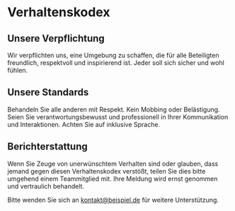 # Verhaltenskodex

## Unsere Verpflichtung
Wir verpflichten uns, eine Umgebung zu schaffen, die für alle Beteiligten freundlich, respektvoll und inspirierend ist. Jeder soll sich sicher und wohl fühlen.

## Unsere Standards
Behandeln Sie alle anderen mit Respekt. Kein Mobbing oder Belästigung. Seien Sie verantwortungsbewusst und professionell in Ihrer Kommunikation und Interaktionen. Achten Sie auf inklusive Sprache.

## Berichterstattung
Wenn Sie Zeuge von unerwünschtem Verhalten sind oder glauben, dass jemand gegen diesen Verhaltenskodex verstößt, teilen Sie dies bitte umgehend einem Teammitglied mit. Ihre Meldung wird ernst genommen und vertraulich behandelt.

Bitte wenden Sie sich an [kontakt@beispiel.de](mailto:kontakt@beispiel.de) für weitere Unterstützung.